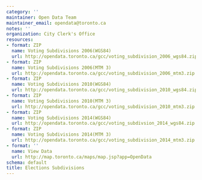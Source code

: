 ```yaml
---
category: ''
maintainer: Open Data Team
maintainer_email: opendata@toronto.ca
notes: ''
organization: City Clerk's Office
resources:
- format: ZIP
  name: Voting Subdivisions 2006(WGS84)
  url: http://opendata.toronto.ca/gcc/voting_subdivision_2006_wgs84.zip
- format: ZIP
  name: Voting Subdivisions 2006(MTM 3)
  url: http://opendata.toronto.ca/gcc/voting_subdivision_2006_mtm3.zip
- format: ZIP
  name: Voting Subdivisions 2010(WGS84)
  url: http://opendata.toronto.ca/gcc/voting_subdivision_2010_wgs84.zip
- format: ZIP
  name: Voting Subdivisions 2010(MTM 3)
  url: http://opendata.toronto.ca/gcc/voting_subdivision_2010_mtm3.zip
- format: ZIP
  name: Voting Subdivisions 2014(WGS84)
  url: http://opendata.toronto.ca/gcc/voting_subdivsion_2014_wgs84.zip
- format: ZIP
  name: Voting Subdivisions 2014(MTM 3)
  url: http://opendata.toronto.ca/gcc/voting_subdivision_2014_mtm3.zip
- format: ''
  name: View Data
  url: http://map.toronto.ca/maps/map.jsp?app=OpenData
schema: default
title: Elections Subdivisions
---
```

